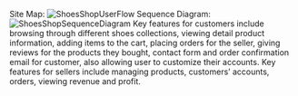 Site Map: ![ShoesShopUserFlow](https://github.com/datnphe186023/StyleHub/assets/157188259/49e8369d-30a3-4f9e-aeff-bef599f741ed)
Sequence Diagram: ![ShoesShopSequenceDiagram](https://github.com/datnphe186023/StyleHub/assets/157188259/4247b34a-2435-4a5c-8574-8bd673346143)
Key features for customers include browsing through different shoes collections, viewing detail product information, adding items to the cart, placing orders for the seller, giving reviews for the products they bought, contact form and order confirmation email for customer, also allowing user to customize their accounts. Key features for sellers include managing products, customers’ accounts, orders, viewing revenue and profit.
